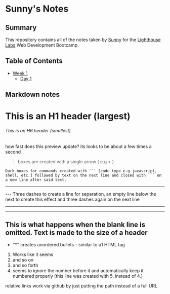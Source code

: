# Sunny's Notes

## Summary

This repository contains all of the notes taken by [Sunny](https://github.com/snguyenbui) for the [Lighthouse Labs](https://www.lighthouselabs.ca/) Web Development Bootcamp.

## Table of Contents

* [Week 1](/Week_1)
  * [Day 1](/Week_1/Day_1)

## Markdown notes

# This is an H1 header (largest)
###### This is an H6 header (smallest)

how fast does this preview update? its looks to be about a few times a second

> boxes are created with a single arrow ( e.g > )

``` shell 
Dark boxes for commands created with ``` [code type e.g javascript, shell, etc.] followed by text on the next line and closed with ``` on a new line after said text. 
```

---
--- Three dashes to create a line for separation, an empty line below the next to create this effect and three dashes again on the next line

---

---
This is what happens when the blank line is omitted. Text is made to the size of a header
---

* "*" creates unordered bullets - similar to u1 HTML tag
1. Works like it seems
2. and so on
3. and so forth
5. seems to ignore the number before it and automatically keep it numbered properly (this line was created with 5. instead of 4.)

relative links work via github by just putting the path instead of a full URL